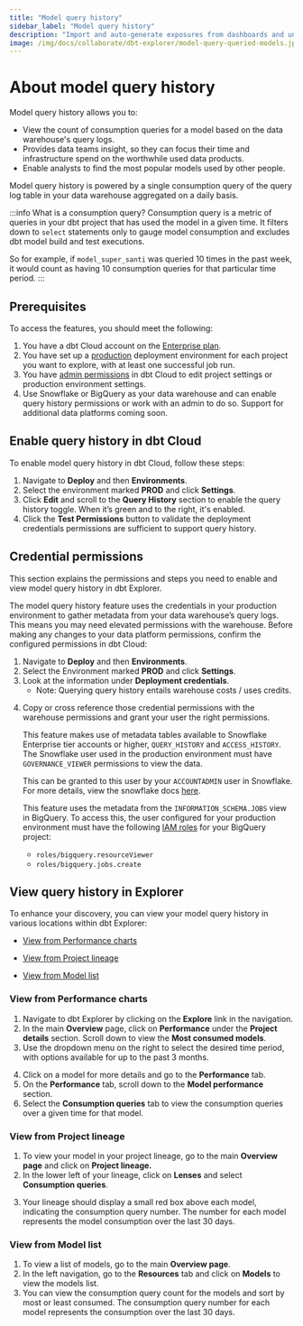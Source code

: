 ```yaml
---
title: "Model query history"
sidebar_label: "Model query history"
description: "Import and auto-generate exposures from dashboards and understand how models are used in downstream tools for a richer lineage."
image: /img/docs/collaborate/dbt-explorer/model-query-queried-models.jpg
---
```


# About model query history <Lifecycle status='preview' />

Model query history allows you to:

- View the count of consumption queries for a model based on the data warehouse's query logs.
- Provides data teams insight, so they can focus their time and infrastructure spend on the worthwhile used data products.
- Enable analysts to find the most popular models used by other people.

Model query history is powered by a single consumption query of the query log table in your data warehouse aggregated on a daily basis. 

:::info What is a consumption query?
Consumption query is a metric of queries in your dbt project that has used the model in a given time. It filters down to `select` statements only to gauge model consumption and excludes dbt model build and test executions.

So for example, if `model_super_santi` was queried 10 times in the past week, it would count as having 10 consumption queries for that particular time period.
:::

## Prerequisites

To access the features, you should meet the following:

1. You have a dbt Cloud account on the [Enterprise plan](https://www.getdbt.com/pricing/).
2. You have set up a [production](https://docs.getdbt.com/docs/deploy/deploy-environments#set-as-production-environment) deployment environment for each project you want to explore, with at least one successful job run. 
3. You have [admin permissions](/docs/cloud/manage-access/enterprise-permissions) in dbt Cloud to edit project settings or production environment settings.
4. Use Snowflake or BigQuery as your data warehouse and can enable query history permissions or work with an admin to do so.   Support for additional data platforms coming soon.

## Enable query history in dbt Cloud

To enable model query history in dbt Cloud, follow these steps:

1. Navigate to **Deploy** and then **Environments**.
2. Select the environment marked **PROD** and click **Settings**.
3. Click **Edit** and scroll to the **Query History** section to enable the query history toggle. When it’s green and to the right, it's enabled.
4. Click the **Test Permissions** button to validate the deployment credentials permissions are sufficient to support query history.

<DocCarousel slidesPerView={1}>

<Lightbox src="/img/docs/collaborate/dbt-explorer/enable-query-history.jpg" width="95%" title="Enable query history in your environment settings." />
<Lightbox src="/img/docs/collaborate/dbt-explorer/enable-query-history-success.jpg" width="95%" title="Example of permissions verified result after clicking Test Permissions." />

</DocCarousel>

## Credential permissions

This section explains the permissions and steps you need to enable and view model query history in dbt Explorer.

The model query history feature uses the credentials in your production environment to gather metadata from your data warehouse’s query logs. This means you may need elevated permissions with the warehouse. Before making any changes to your data platform permissions, confirm the configured permissions in dbt Cloud:

1. Navigate to **Deploy** and then **Environments**.
2. Select the Environment marked **PROD** and click **Settings**.
3. Look at the information under **Deployment credentials**. 
   - Note: Querying query history entails warehouse costs / uses credits.
<Lightbox src="/img/docs/collaborate/dbt-explorer/model-query-credentials.jpg" width="50%" title="Confirm your deployment credentials in your environment settings page." />

4. Copy or cross reference those credential permissions with the warehouse permissions and grant your user the right permissions.

    <Expandable alt_header="For Snowflake">

    This feature makes use of metadata tables available to Snowflake Enterprise tier accounts or higher, `QUERY_HISTORY` and `ACCESS_HISTORY`. The Snowflake user used in the production environment must have `GOVERNANCE_VIEWER` permissions to view the data. 

    This can be granted to this user by your `ACCOUNTADMIN` user in Snowflake. For more details, view the snowflake docs [here](https://docs.snowflake.com/en/sql-reference/account-usage#enabling-other-roles-to-use-schemas-in-the-snowflake-database).

    </Expandable>

    <Expandable alt_header="For BigQuery">

    This feature uses the metadata from the `INFORMATION_SCHEMA.JOBS` view in BigQuery. To access this, the user configured for your production environment must have the following [IAM roles](https://cloud.google.com/bigquery/docs/access-control) for your BigQuery project:

    - `roles/bigquery.resourceViewer`
    - `roles/bigquery.jobs.create`

    </Expandable>

## View query history in Explorer

To enhance your discovery, you can view your model query history in various locations within dbt Explorer:
- [View from Performance charts](#view-from-performance-charts)
* [View from Project lineage](#view-from-project-lineage)
- [View from Model list](#view-from-model-list)

### View from Performance charts

1. Navigate to dbt Explorer by clicking on the **Explore** link in the navigation.
2. In the main **Overview** page, click on **Performance** under the **Project details** section. Scroll down to view the **Most consumed models**.
3. Use the dropdown menu on the right to select the desired time period, with options available for up to the past 3 months. 

<Lightbox src="/img/docs/collaborate/dbt-explorer/most-consumed-models.jpg" width="85%" title="View most consumed models on the 'Performance' page in dbt Explorer." />

4. Click on a model for more details and go to the **Performance** tab.
5. On the **Performance** tab, scroll down to the **Model performance** section. 
6. Select the **Consumption queries** tab to view the consumption queries over a given time for that model. 
<Lightbox src="/img/docs/collaborate/model-consumption-queries.jpg" width="90%" title="View consumption queries over time for a given model." />

### View from Project lineage

1. To view your model in your project lineage, go to the main **Overview page** and click on **Project lineage.**
2. In the lower left of your lineage, click on **Lenses** and select **Consumption queries**. 
<Lightbox src="/img/docs/collaborate/dbt-explorer/model-consumption-lenses.jpg" width="85%" title="View model consumption queries in your lineage using the 'Lenses' feature." />

3. Your lineage should display a small red box above each model, indicating the consumption query number. The number for each model represents the model consumption over the last 30 days.

### View from Model list

1. To view a list of models, go to the main **Overview page**.
2. In the left navigation, go to the **Resources** tab and click on **Models** to view the models list.
3. You can view the consumption query count for the models and sort by most or least consumed. The consumption query number for each model represents the consumption over the last 30 days.
<Lightbox src="/img/docs/collaborate/dbt-explorer/model-consumption-list.jpg" width="85%" title="View models consumption in the 'Models' list page under the 'Consumption' column." />

